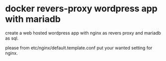 # docker revers-proxy wordpress app with mariadb
create a web hosted wordpress app with nginx as revers proxy and mariadb as sql.

please from etc/nginx/default.template.conf put your wanted setting for nginx.
